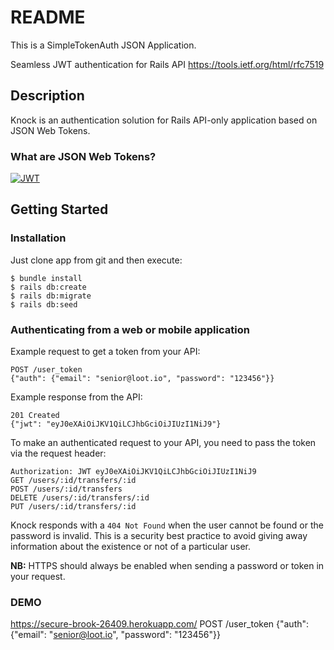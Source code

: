 # README

This is a SimpleTokenAuth JSON Application.

Seamless JWT authentication for Rails API
https://tools.ietf.org/html/rfc7519
## Description

Knock is an authentication solution for Rails API-only application based on JSON Web Tokens.

### What are JSON Web Tokens?

[![JWT](http://jwt.io/assets/badge.svg)](http://jwt.io/)

## Getting Started

### Installation

Just clone app from git and then execute:

    $ bundle install
    $ rails db:create
    $ rails db:migrate
    $ rails db:seed

### Authenticating from a web or mobile application

Example request to get a token from your API:
```
POST /user_token
{"auth": {"email": "senior@loot.io", "password": "123456"}}
```

Example response from the API:
```
201 Created
{"jwt": "eyJ0eXAiOiJKV1QiLCJhbGciOiJIUzI1NiJ9"}
```

To make an authenticated request to your API, you need to pass the token via the request header:
```
Authorization: JWT eyJ0eXAiOiJKV1QiLCJhbGciOiJIUzI1NiJ9
GET /users/:id/transfers/:id
POST /users/:id/transfers
DELETE /users/:id/transfers/:id
PUT /users/:id/transfers/:id
```

Knock responds with a `404 Not Found` when the user cannot be found or the password is invalid. This is a security best practice to avoid giving away information about the existence or not of a particular user.

**NB:** HTTPS should always be enabled when sending a password or token in your request.

### DEMO

https://secure-brook-26409.herokuapp.com/
POST /user_token
{"auth": {"email": "senior@loot.io", "password": "123456"}}
